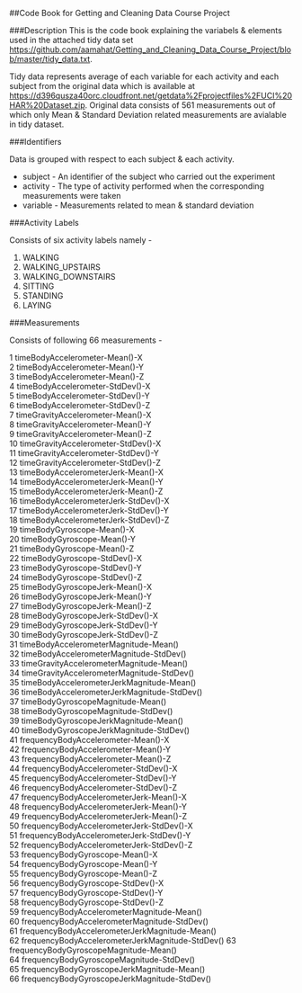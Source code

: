 ##Code Book for Getting and Cleaning Data Course Project

###Description
This is the code book explaining the variabels & elements used in the attached tidy data set https://github.com/aamahat/Getting_and_Cleaning_Data_Course_Project/blob/master/tidy_data.txt.

Tidy data represents average of each variable for each activity and each subject from the original data which is available at https://d396qusza40orc.cloudfront.net/getdata%2Fprojectfiles%2FUCI%20HAR%20Dataset.zip. Original data consists of 561 measurements out of which only Mean & Standard Deviation related measurements are avialable in tidy dataset.  

###Identifiers

Data is grouped with respect to each subject & each activity. 

* subject - An identifier of the subject who carried out the experiment
* activity - The type of activity performed when the corresponding measurements were taken
* variable - Measurements related to mean & standard deviation

###Activity Labels

Consists of six activity labels namely - 

1. WALKING
2. WALKING_UPSTAIRS
3. WALKING_DOWNSTAIRS
4. SITTING
5. STANDING
6. LAYING


###Measurements

Consists of following 66 measurements - 

 1 timeBodyAccelerometer-Mean()-X                  
 2 timeBodyAccelerometer-Mean()-Y                  
 3 timeBodyAccelerometer-Mean()-Z                  
 4 timeBodyAccelerometer-StdDev()-X                
 5 timeBodyAccelerometer-StdDev()-Y                
 6 timeBodyAccelerometer-StdDev()-Z                
 7 timeGravityAccelerometer-Mean()-X               
 8 timeGravityAccelerometer-Mean()-Y               
 9 timeGravityAccelerometer-Mean()-Z               
10 timeGravityAccelerometer-StdDev()-X             
11 timeGravityAccelerometer-StdDev()-Y             
12 timeGravityAccelerometer-StdDev()-Z             
13 timeBodyAccelerometerJerk-Mean()-X              
14 timeBodyAccelerometerJerk-Mean()-Y              
15 timeBodyAccelerometerJerk-Mean()-Z              
16 timeBodyAccelerometerJerk-StdDev()-X            
17 timeBodyAccelerometerJerk-StdDev()-Y            
18 timeBodyAccelerometerJerk-StdDev()-Z            
19 timeBodyGyroscope-Mean()-X                      
20 timeBodyGyroscope-Mean()-Y                      
21 timeBodyGyroscope-Mean()-Z                      
22 timeBodyGyroscope-StdDev()-X                    
23 timeBodyGyroscope-StdDev()-Y                    
24 timeBodyGyroscope-StdDev()-Z                    
25 timeBodyGyroscopeJerk-Mean()-X                  
26 timeBodyGyroscopeJerk-Mean()-Y                  
27 timeBodyGyroscopeJerk-Mean()-Z                  
28 timeBodyGyroscopeJerk-StdDev()-X                
29 timeBodyGyroscopeJerk-StdDev()-Y                
30 timeBodyGyroscopeJerk-StdDev()-Z                
31 timeBodyAccelerometerMagnitude-Mean()           
32 timeBodyAccelerometerMagnitude-StdDev()         
33 timeGravityAccelerometerMagnitude-Mean()        
34 timeGravityAccelerometerMagnitude-StdDev()      
35 timeBodyAccelerometerJerkMagnitude-Mean()       
36 timeBodyAccelerometerJerkMagnitude-StdDev()     
37 timeBodyGyroscopeMagnitude-Mean()               
38 timeBodyGyroscopeMagnitude-StdDev()             
39 timeBodyGyroscopeJerkMagnitude-Mean()           
40 timeBodyGyroscopeJerkMagnitude-StdDev()         
41 frequencyBodyAccelerometer-Mean()-X             
42 frequencyBodyAccelerometer-Mean()-Y             
43 frequencyBodyAccelerometer-Mean()-Z             
44 frequencyBodyAccelerometer-StdDev()-X           
45 frequencyBodyAccelerometer-StdDev()-Y           
46 frequencyBodyAccelerometer-StdDev()-Z           
47 frequencyBodyAccelerometerJerk-Mean()-X         
48 frequencyBodyAccelerometerJerk-Mean()-Y         
49 frequencyBodyAccelerometerJerk-Mean()-Z         
50 frequencyBodyAccelerometerJerk-StdDev()-X       
51 frequencyBodyAccelerometerJerk-StdDev()-Y       
52 frequencyBodyAccelerometerJerk-StdDev()-Z       
53 frequencyBodyGyroscope-Mean()-X                 
54 frequencyBodyGyroscope-Mean()-Y                 
55 frequencyBodyGyroscope-Mean()-Z                 
56 frequencyBodyGyroscope-StdDev()-X               
57 frequencyBodyGyroscope-StdDev()-Y               
58 frequencyBodyGyroscope-StdDev()-Z               
59 frequencyBodyAccelerometerMagnitude-Mean()      
60 frequencyBodyAccelerometerMagnitude-StdDev()    
61 frequencyBodyAccelerometerJerkMagnitude-Mean()  
62 frequencyBodyAccelerometerJerkMagnitude-StdDev()
63 frequencyBodyGyroscopeMagnitude-Mean()          
64 frequencyBodyGyroscopeMagnitude-StdDev()        
65 frequencyBodyGyroscopeJerkMagnitude-Mean()      
66 frequencyBodyGyroscopeJerkMagnitude-StdDev()

